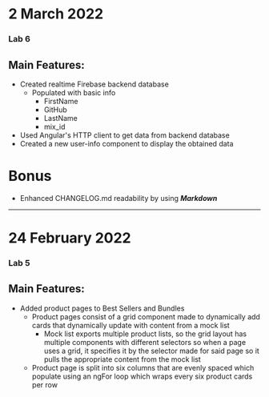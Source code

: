 # 2 March 2022
### Lab 6
## Main Features:
- Created realtime Firebase backend database
  - Populated with basic info
    - FirstName
    - GitHub
    - LastName
    - mix_id
- Used Angular's HTTP client to get data from backend database
- Created a new user-info component to display the obtained data

# Bonus
- Enhanced CHANGELOG.md readability by using ***Markdown***

----------------------------------------
# 24 February 2022
### Lab 5

## Main Features:
- Added product pages to Best Sellers and Bundles
  - Product pages consist of a grid component made to dynamically add cards that dynamically
    update with content from a mock list
    - Mock list exports multiple product lists, so the grid layout has multiple components with different
      selectors so when a page uses a grid, it specifies it by the selector made for said page so
      it pulls the appropriate content from the mock list
  - Product page is split into six columns that are evenly spaced which populate using an ngFor loop which wraps
    every six product cards per row
